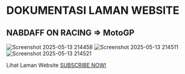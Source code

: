 # DOKUMENTASI LAMAN WEBSITE
## NABDAFF ON RACING => MotoGP
![Screenshot 2025-05-13 214458](https://github.com/user-attachments/assets/e550cff3-b3c2-4d02-bede-b96f5f16d95c)
![Screenshot 2025-05-13 214511](https://github.com/user-attachments/assets/cec68173-e566-4781-9793-0af24173b199)
![Screenshot 2025-05-13 214521](https://github.com/user-attachments/assets/06e50d1a-5295-4e11-858c-95694cedefe1)

Lihat Laman Website <a href="https://www.motogp.com/en/videopass" target="_blank" class="button">SUBSCRIBE NOW!</a>
